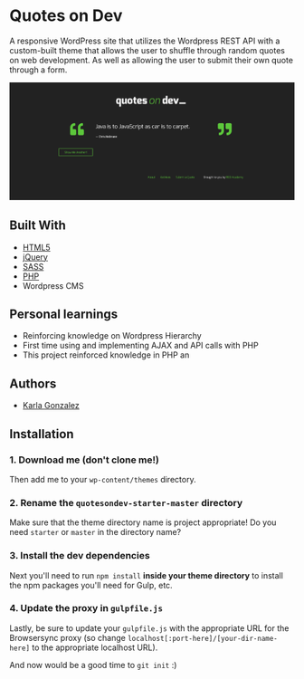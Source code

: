 # Quotes on Dev

A responsive WordPress site that utilizes the Wordpress REST API with a custom-built theme that allows the user to shuffle through random quotes on web development. As well as allowing the user to submit their own quote through a form.

![Image](quotes_on_dev_screenshot.png)

## Built With

* [HTML5](https://developer.mozilla.org/en-US/docs/Web/Guide/HTML/HTML5)
* [jQuery](https://jquery.com/)
* [SASS](https://sass-lang.com/)
* [PHP](https://developer.wordpress.org/)
*  Wordpress CMS



## Personal learnings

* Reinforcing knowledge on Wordpress Hierarchy
* First time using and implementing AJAX and API calls with PHP
* This project reinforced knowledge in PHP an

## Authors

* [Karla Gonzalez](https://github.com/karlapaulina)



## Installation

### 1. Download me (don't clone me!)

Then add me to your `wp-content/themes` directory.

### 2. Rename the `quotesondev-starter-master` directory

Make sure that the theme directory name is project appropriate! Do you need `starter` or `master` in the directory name?

### 3. Install the dev dependencies

Next you'll need to run `npm install` **inside your theme directory** to install the npm packages you'll need for Gulp, etc.

### 4. Update the proxy in `gulpfile.js`

Lastly, be sure to update your `gulpfile.js` with the appropriate URL for the Browsersync proxy (so change `localhost[:port-here]/[your-dir-name-here]` to the appropriate localhost URL).

And now would be a good time to `git init` :)
